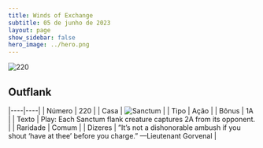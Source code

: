 ```yaml
---
title: Winds of Exchange
subtitle: 05 de junho de 2023
layout: page
show_sidebar: false
hero_image: ../hero.png
---
```


![220](https://mastervault-storage-prod.s3.amazonaws.com/media/card_front/en/600_220_209f87796e45_en.png)


## Outflank

|----|----|
| Número | 220 |
| Casa | ![Sanctum](https://archonarcana.com/images/thumb/c/c7/Sanctum.png/22px-Sanctum.png "Santuário") |
| Tipo | Ação |
| Bônus | 1A |
| Texto | Play: Each Sanctum flank creature captures 2A from its opponent.  |
| Raridade | Comum |
| Dizeres | ”It’s not a dishonorable ambush if you shout ‘have at thee’ before you charge.” —Lieutenant Gorvenal |
